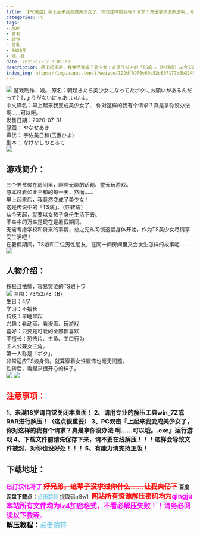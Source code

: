 ```yaml
---
title: 【PC硬盘】早上起来我变成美少女了，你对这样的我有个请求？真是拿你没办法啊……可以哦。
categories: PC
tags:
- ADV
- 萝莉
- 转性
- 贫乳
- 2020年
- 娘。社
date: 2021-12-17 0:01:00
description: 早上起来后，我竟然变成了美少女！这是传说中的「TS病」。（性转病）从今天起，就要以女孩子身份生活下去。
index_img: https://img.acgus.top/i/weiyun/129df8976e60a52e607177d6b2145c961704d089895612c930f5d78f7c51eb9ceb9cfdd44375d6d4dd5f4b575090e6fc.webp
---
```

![](https://img.acgus.top/i/weiyun/129df8976e60a52e607177d6b2145c961704d089895612c930f5d78f7c51eb9ceb9cfdd44375d6d4dd5f4b575090e6fc.webp)
游戏制作：娘。 
原名：朝起きたら美少女になってたボクにお願いがあるんだって? しょうがないにゃあ‥いいよ。    
中文译名：早上起来我变成美少女了、 你对这样的我有个请求？真是拿你没办法啊……可以哦。     
发售日期：2020-07-31     
原画： やなせあき     
声优： 宇佐美日和(玉置ひよ)     
剧本： なけなしのとるて          
![](https://img.acgus.top/i/weiyun/7f3b85ca2e092ddbd5fd23bc1a1f1b4853084d9da32491b1cd3bcb574cc181ba4ed0db680062b8151dc280481152605c.webp)

## 游戏简介：
三个男孩聚在房间里，聊些无聊的话题、整天玩游戏。     
原本过着如此平和的每一天，然而……     
早上起来后，我竟然变成了美少女！     
这是传说中的「TS病」。（性转病）     
从今天起，就要以女孩子身份生活下去。     
不幸中的万幸是现在是暑假期间。     
无需考虑学校和将来的事情，总之先从习惯这幅身体开始，作为TS美少女尽情享受生活吧！     
在暑假期间，TS娘和二位男性朋友，在同一间房间里又会发生怎样的故事呢……     
![](https://img.acgus.top/i/weiyun/2bca3d226bdfab9b3276773c474fbf3969d3548932b6bca997396f673faa64b50f4bb09bede6d8bbcbbe6d75e45b0044.webp)

## **人物介绍：**
积极且怯懦，容易哭泣的TS娘トワ     
![](https://img.acgus.top/i/weiyun/3d42ade40dab05b7adc6fdb964068b9f8f2d787bdc8eea59bd5526016b758714fb80b6bd510ea627c74423a3cab2e5f2.webp)
三围：73/52/78（B）     
生日：4/7     
学习：不擅长     
特技：早睡早起     
兴趣：看动画、看漫画、玩游戏     
喜好：只要是可爱的全部都喜欢     
不擅长：恐怖片、生鱼、工口行为     
主人公兼女主角。     
第一人称是「ボク」。     
非常适应TS娘身份。就算穿着女性服饰也毫无问题。     
性转后，看起来很开心的样子。     
![](https://img.acgus.top/i/weiyun/ec06e30bb34138c783f54ce8904fae712e26c6583747e34cdf5035777885fb55cb6d8cf5ba60c1f9a6f1afdfe85f3558.webp)
![](https://img.acgus.top/i/weiyun/72fc70b2cdccf35b0fcfeac88555b5d42d3d08a473962e9f82e742284d8f1e9aefe92a7fd6d169ada837c1c9c11e486d.webp)





## <font color=#FF0000 >注意事项：</font>
<font size=3><b>1、未满18岁请自觉关闭本页面！
2、请用专业的解压工具win_7Z或RAR进行解压！（这点很重要）
3、PC双击『上起来我变成美少女了，你对这样的我有个请求？真是拿你没办法 啊……可以哦。.exe』运行游戏
4、下载文件前请先保存下来，请不要在线解压！！！这样会导致文件被封，对你也没好处！！！
5、有能力请支持正版！</b></font>

## 下载地址：
<font color=#FF00FF size=3>**已打汉化补丁**</font>
<font color=#FF0000 size=4>**~~好兄弟，这辈子没求过你什么……让我爽亿下~~**</font>
<b>百度网盘下载点：</b><a href="https://pan.baidu.com/s/1Pc_eCghnRazGQ0YxglG06w?pwd=r8w1" style="color: #87CEEB;"><b>点击跳转</b></a> 提取码:r8w1
<a style="padding: 0" href="https://post.qingju.org/AD/"><img style="max-width:100%" src="https://img.acgus.top/i/2024/07/478f689b8021d8d499ab43d21acf137a.gif" alt=""></a>
<b><font color=#FF0000 size=4>网站所有资源解压密码均为</b></font><b><font color=#FF00FF size=4>qingju</font><font color=#FF0000 ></font></b><br><b><font color=#FF00FF size=4>本站所有文件均为lz4加密格式，不看必解压失败！！请务必阅读以下教程。</b></font><br><b><font color=#000 size=4>解压教程：</b><a href="https://post.qingju.org/tutorial/000/" style="color: #87CEEB;"><b>点击跳转</b></a>